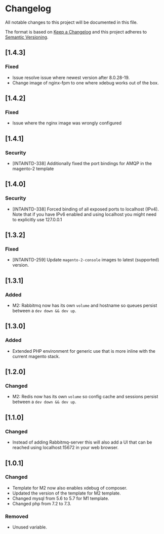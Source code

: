 # Changelog
All notable changes to this project will be documented in this file.

The format is based on [Keep a Changelog](http://keepachangelog.com/en/1.0.0/)
and this project adheres to [Semantic Versioning](http://semver.org/spec/v2.0.0.html).

## [1.4.3]
### Fixed
- Issue resolve issue where newest version after 8.0.28-19.
- Change image of nginx-fpm to one where xdebug works out of the box.

## [1.4.2]
### Fixed
- Issue where the nginx image was wrongly configured

## [1.4.1]
### Security
- [INTAINTD-338] Additionally fixed the port bindings for AMQP in the magento-2 template

## [1.4.0]
### Security
- [INTAINTD-338] Forced binding of all exposed ports to localhost (IPv4). Note that if you have IPv6 enabled and using localhost you might need to explicitly use 127.0.0.1

## [1.3.2]
### Fixed
- [INTAINTD-259] Update `magento-2-console` images to latest (supported) version.

## [1.3.1]
### Added
- M2: Rabbitmq now has its own `volume` and hostname so queues persist between a `dev down && dev up`.

## [1.3.0]
### Added
- Extended PHP environment for generic use that is more inline with the current magento stack.

## [1.2.0]
### Changed
- M2: Redis now has its own `volume` so config cache and sessions persist between a `dev down && dev up`.

## [1.1.0]
### Changed
- Instead of adding Rabbitmq-server this will also add a UI that can be reached using 
localhost:15672 in your web browser.

## [1.0.1]
### Changed
- Template for M2 now also enables xdebug of composer.
- Updated the version of the template for M2 template.
- Changed mysql from 5.6 to 5.7 for M1 template.
- Changed php from 7.2 to 7.3.

### Removed
- Unused variable.
